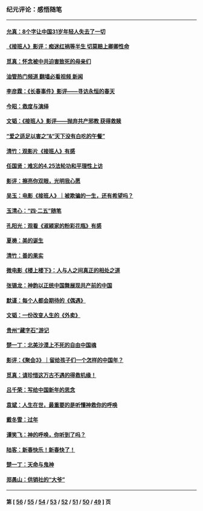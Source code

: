 ### 纪元评论：感悟随笔
---
#### [允真：8个字让中国31岁年轻人失去了一切](../../pages/nsc1035/n13999093.md?05220330) 
#### [《接班人》影评：痴迷红祸等半生 切莫赔上卿卿性命](../../pages/nsc1035/n13998676.md?05220330) 
#### [觅真：怀念被中共迫害致死的母亲们](../../pages/nsc1035/n13997271.md?05220330) 
#### [油管热门频道 翻墙必看视频 新闻](ok?05220330)
#### [李彦霖：《长春事件》影评——寻访永恒的春天](../../pages/nsc1035/n13995112.md?05220330) 
#### [今昭：救度与演绎](../../pages/nsc1035/n13992670.md?05220330) 
#### [文韬：《接班人》影评——抛弃共产邪教 获得救赎](../../pages/nsc1035/n13990160.md?05220330) 
#### [“爱之适足以害之”&“天下没有白吃的午餐”](../../pages/nsc1035/n13988391.md?05220330) 
#### [清竹：观影片《接班人》有感](../../pages/nsc1035/n13983561.md?05220330) 
#### [任国贤：难忘的4.25法轮功和平理性上访](../../pages/nsc1035/n13983482.md?05220330) 
#### [影评：擦亮你双眼，光明我心愿](../../pages/nsc1035/n13982333.md?05220330) 
#### [吴玉：电影《接班人》｜被欺骗的一生，还有希望吗？](../../pages/nsc1035/n13981972.md?05220330) 
#### [玉清心：“四·二五”随笔](../../pages/nsc1035/n13978628.md?05220330) 
#### [孔阳光：观看《淑颍家的粉彩花瓶》有感](../../pages/nsc1035/n13967929.md?05220330) 
#### [夏祷：美的诞生](../../pages/nsc1035/n13962321.md?05220330) 
#### [清竹：善的果实](../../pages/nsc1035/n13963980.md?05220330) 
#### [微电影《楼上楼下》：人与人之间真正的相处之道](../../pages/nsc1035/n13944319.md?05220330) 
#### [张锡龙：神韵以正统中国舞展现共产前的中国](../../pages/nsc1035/n13939727.md?05220330) 
#### [默谨：每个人都会期待的《偶遇》](../../pages/nsc1035/n13939091.md?05220330) 
#### [文韬：一份改变人生的《外卖》](../../pages/nsc1035/n13931822.md?05220330) 
#### [贵州“藏字石”游记](../../pages/nsc1035/n13923310.md?05220330) 
#### [楚一丁：北美沙漠上不死的自由中国魂](../../pages/nsc1035/n13921879.md?05220330) 
#### [影评：《聚会3》｜留给孩子们一个怎样的中国年？](../../pages/nsc1035/n13919652.md?05220330) 
#### [觅真：请珍惜这万古不遇的得救机缘！](../../pages/nsc1035/n13917157.md?05220330) 
#### [吕千荣：写给中国新年的思念](../../pages/nsc1035/n13915103.md?05220330) 
#### [袁斌：人生在世，最重要的是听懂神救你的呼唤](../../pages/nsc1035/n13914636.md?05220330) 
#### [戴冬雪：过年](../../pages/nsc1035/n13913311.md?05220330) 
#### [谭笑飞：神的呼唤，你听到了吗？](../../pages/nsc1035/n13912603.md?05220330) 
#### [陆客：新春快乐！新春快了！](../../pages/nsc1035/n13911771.md?05220330) 
#### [楚一丁：天命与鬼神](../../pages/nsc1035/n13904371.md?05220330) 
#### [郑愚山：供销社的“大爷”](../../pages/nsc1035/n13904409.md?05220330) 

---
#### 第 [ [56](./56.md?05220330) / [55](./55.md?05220330) / [54](./54.md?05220330) / [53](./53.md?05220330) / [52](./52.md?05220330) / [51](./51.md?05220330) / [50](./50.md?05220330) / [49](./49.md?05220330) ] 页
